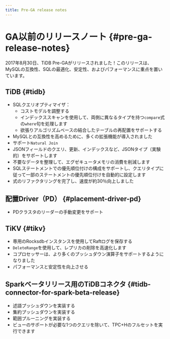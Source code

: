 ```yaml
---
title: Pre-GA release notes
---
```


# GA以前のリリースノート {#pre-ga-release-notes}

2017年8月30日、TiDB Pre-GAがリリースされました！このリリースは、MySQLの互換性、SQLの最適化、安定性、およびパフォーマンスに重点を置いています。

## TiDB {#tidb}

-   SQLクエリオプティマイザ：
    -   コストモデルを調整する
    -   インデックススキャンを使用して、両側に異なるタイプを持つ`compare`式の`where`句を処理します
    -   欲張りアルゴリズムベースの結合したテーブルの再配置をサポートする
-   MySQLとの互換性を高めるために、多くの拡張機能が導入されました
-   サポート`Natural Join`
-   JSONフィールドのクエリ、更新、インデックスなど、JSONタイプ（実験的）をサポートします
-   不要なデータを整理して、エグゼキュータメモリの消費を削減します
-   SQLステートメントでの優先順位付けの構成をサポートし、クエリタイプに従って一部のステートメントの優先順位付けを自動的に設定します
-   式のリファクタリングを完了し、速度が約30％向上しました

## 配置Driver（PD） {#placement-driver-pd}

-   PDクラスタのリーダーの手動変更をサポート

## TiKV {#tikv}

-   専用のRocksdbインスタンスを使用してRaftログを保存する
-   `DeleteRange`を使用して、レプリカの削除を高速化します
-   コプロセッサーは、より多くのプッシュダウン演算子をサポートするようになりました
-   パフォーマンスと安定性を向上させる

## Sparkベータリリース用のTiDBコネクタ {#tidb-connector-for-spark-beta-release}

-   述語プッシュダウンを実装する
-   集約プッシュダウンを実装する
-   範囲プルーニングを実装する
-   ビューのサポートが必要な1つのクエリを除いて、TPC+Hのフルセットを実行できます

